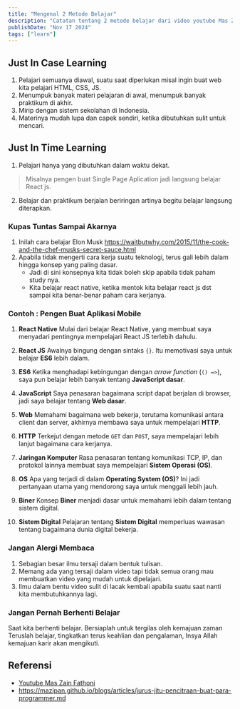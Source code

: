 ```yaml
---
title: "Mengenal 2 Metode Belajar"
description: "Catatan tentang 2 metode belajar dari video youtube Mas Zain."
publishDate: "Nov 17 2024"
tags: ["learn"]
---
```


## Just In Case Learning

1. Pelajari semuanya diawal, suatu saat diperlukan misal ingin buat web kita pelajari HTML, CSS, JS.
2. Menumpuk banyak materi pelajaran di awal, menumpuk banyak praktikum di akhir.
3. Mirip dengan sistem sekolahan di Indonesia.
4. Materinya mudah lupa dan capek sendiri, ketika dibutuhkan sulit untuk mencari.

## Just In Time Learning

1. Pelajari hanya yang dibutuhkan dalam waktu dekat.

> Misalnya pengen buat Single Page Aplication jadi langsung belajar React js.

2. Belajar dan praktikum berjalan beriringan artinya begitu belajar langsung diterapkan.

### Kupas Tuntas Sampai Akarnya

1. Inilah cara belajar Elon Musk https://waitbutwhy.com/2015/11/the-cook-and-the-chef-musks-secret-sauce.html
2. Apabila tidak mengerti cara kerja suatu teknologi, terus gali lebih dalam hingga konsep yang paling dasar.
   - Jadi di sini konsepnya kita tidak boleh skip apabila tidak paham study nya.
   - Kita belajar react native, ketika mentok kita belajar react js dst sampai kita benar-benar paham cara kerjanya.

### Contoh : Pengen Buat Aplikasi Mobile

1. **React Native**
   Mulai dari belajar React Native, yang membuat saya menyadari pentingnya mempelajari React JS terlebih dahulu.

2. **React JS**
   Awalnya bingung dengan sintaks `{}`. Itu memotivasi saya untuk belajar **ES6** lebih dalam.

3. **ES6**
   Ketika menghadapi kebingungan dengan *arrow function* (`() =>`), saya pun belajar lebih banyak tentang **JavaScript dasar**.

4. **JavaScript**
   Saya penasaran bagaimana script dapat berjalan di browser, jadi saya belajar tentang **Web dasar**.

5. **Web**
   Memahami bagaimana web bekerja, terutama komunikasi antara client dan server, akhirnya membawa saya untuk mempelajari **HTTP**.

6. **HTTP**
   Terkejut dengan metode `GET` dan `POST`, saya mempelajari lebih lanjut bagaimana cara kerjanya.

7. **Jaringan Komputer**
   Rasa penasaran tentang komunikasi TCP, IP, dan protokol lainnya membuat saya mempelajari **Sistem Operasi (OS)**.

8. **OS**
   Apa yang terjadi di dalam **Operating System (OS)**? Ini jadi pertanyaan utama yang mendorong saya untuk menggali lebih jauh.

9. **Biner**
   Konsep **Biner** menjadi dasar untuk memahami lebih dalam tentang sistem digital.

10. **Sistem Digital**
    Pelajaran tentang **Sistem Digital** memperluas wawasan tentang bagaimana dunia digital bekerja.

### Jangan Alergi Membaca

1. Sebagian besar ilmu tersaji dalam bentuk tulisan.
2. Memang ada yang tersaji dalam video tapi tidak semua orang mau membuatkan video yang mudah untuk dipelajari.
3. Ilmu dalam bentu video sulit di lacak kembali apabila suatu saat nanti kita membutuhkannya lagi.

### Jangan Pernah Berhenti Belajar

Saat kita berhenti belajar. Bersiaplah untuk tergilas oleh kemajuan zaman
Teruslah belajar, tingkatkan terus keahlian dan pengalaman, Insya Allah kemajuan karir akan mengikuti.

## Referensi

- [Youtube Mas Zain Fathoni](https://www.youtube.com/@zainfathoni/)
- <https://mazipan.github.io/blogs/articles/jurus-jitu-pencitraan-buat-para-programmer.md>
